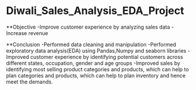 # Diwali_Sales_Analysis_EDA_Project
**Objective
-Improve customer experience by analyzing sales data
-Increase revenue

**Conclusion
-Performed data cleaning and manipulation
-Performed exploratory data analysis(EDA) using Pandas,Numpy and seaborn libraries
-Improved customer experience by identifying potential customers across different states, occupation, gender and age groups
-Improved sales by identifying most selling product categories and products, which can help to plan categories and products, which can help to plan inventory and hence meet the demands.
